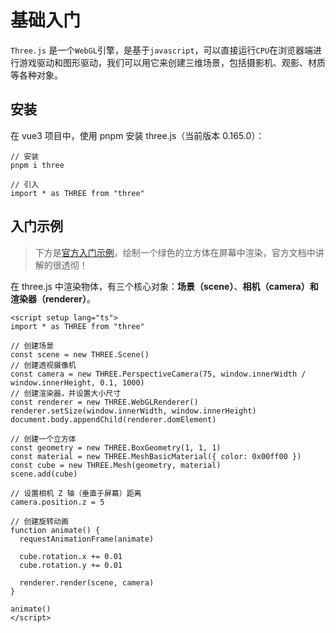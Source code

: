 # 基础入门

`Three.js` 是一个`WebGL`引擎，是基于`javascript`，可以直接运行`CPU`在浏览器端进行游戏驱动和图形驱动，我们可以用它来创建三维场景，包括摄影机、观影、材质等各种对象。



## 安装

在 vue3 项目中，使用 pnpm 安装 three.js（当前版本 0.165.0）：

```Shell
// 安装
pnpm i three

// 引入
import * as THREE from "three"
```



## 入门示例

> 下方是[官方入门示例](https://threejs.org/docs/index.html#manual/zh/introduction/Creating-a-scene)，绘制一个绿色的立方体在屏幕中渲染，官方文档中讲解的很透彻！

在 three.js 中渲染物体，有三个核心对象：**场景（scene）**、**相机（camera）**和**渲染器（renderer）**。

```Vue
<script setup lang="ts">
import * as THREE from "three"

// 创建场景
const scene = new THREE.Scene()
// 创建透视摄像机
const camera = new THREE.PerspectiveCamera(75, window.innerWidth / window.innerHeight, 0.1, 1000)
// 创建渲染器，并设置大小尺寸
const renderer = new THREE.WebGLRenderer()
renderer.setSize(window.innerWidth, window.innerHeight)
document.body.appendChild(renderer.domElement)

// 创建一个立方体
const geometry = new THREE.BoxGeometry(1, 1, 1)
const material = new THREE.MeshBasicMaterial({ color: 0x00ff00 })
const cube = new THREE.Mesh(geometry, material)
scene.add(cube)

// 设置相机 Z 轴（垂直于屏幕）距离
camera.position.z = 5

// 创建旋转动画
function animate() {
  requestAnimationFrame(animate)

  cube.rotation.x += 0.01
  cube.rotation.y += 0.01

  renderer.render(scene, camera)
}

animate()
</script>
```
